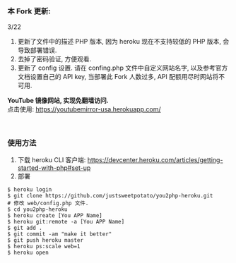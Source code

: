 ### 本 Fork 更新:<br>

3/22<br>
1. 更新了文件中的描述 PHP 版本, 因为 heroku 现在不支持较低的 PHP 版本, 会导致部署错误.<br>
2. 去掉了密码验证, 方便观看.<br>
3. 更新了 config 设置. 请在 confing.php 文件中自定义网站名字, 以及参考官方文档设置自己的 API key, 当部署此 Fork 人数过多, API 配额用尽时网站将不可用.<br>


<b>YouTube 镜像网站, 实现免翻墙访问.</b><br>
点击使用: https://youtubemirror-usa.herokuapp.com/<br>

<br>

### 使用方法

1. 下载 heroku CLI 客户端: https://devcenter.heroku.com/articles/getting-started-with-php#set-up <br>
2. 部署 <br>
```
$ heroku login
$ git clone https://github.com/justsweetpotato/you2php-heroku.git 
# 修改 web/config.php 文件.
$ cd you2php-heroku 
$ heroku create [You APP Name]
$ heroku git:remote -a [You APP Name]
$ git add .
$ git commit -am "make it better"
$ git push heroku master
$ heroku ps:scale web=1
$ heroku open
 ```
<br>

